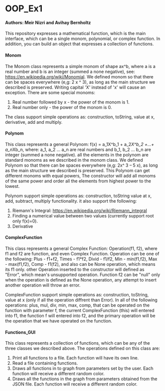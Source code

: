 # OOP_Ex1
#### Authors: Meir Nizri and Avihay Bernholtz

This repository expresses a mathematical function, which is the main interface, which can be a single monom, polynomial, or complex function. In addition, you can build an object that expresses a collection of functions.

#### Monom
The Monom class represents a simple monom of shape ax^b, where a is a real number and b is an integer (summed a none negative), see: https://en.wikipedia.org/wiki/Monomial. We defined monom so that there can be spaces everywhere (e,g: 2 x ^ 3), as long as the main structure we described is preserved. Writing capital 'X' instead of 'x' will cause an exception.
There are some special monoms:
1. Real number followed by x - the power of the monom is 1.
2. Real number only - the power of the monom is 0.

The class support simple operations as: construction, toString, value at x, derivative, add and multiply.


#### Polynom
This  class represents a general Polynom: f(x) = a_1X^b_1 + a_2*X^b_2 +...+ a_n*Xb_n, where: a_1, a_2 ... a_n are real numbers and b_1, b_2 ... b_n are integer (summed a none negative). all the elements in the polynom are standard monoms as we described in the monom class. We defined Polynom so that there can be spaces everywhere (e,g: 2x^ 3  –  5 x), as long as the main structure we described is preserved. 
This Polynom can get different monoms with equal powers, The constructor will add all monoms of the same power and order all the elements from highest power to the lowest.

Polynom support simple operations as: construction, toString value at x, add, subtract, multiply functionality. it also support the following: 
1. Riemann's Integral: https://en.wikipedia.org/wiki/Riemann_integral 
2. Finding a numerical value between two values (currently support root only f(x)=0). 
3. Derivative

#### ComplexFunction
This class represents a general Complex Function: Operation(f1, f2), where f1 and f2 are function, and even Complex Function. Operation can be one of the following: Plus - f1+f2, Times - f1*f2, Divid - f1/f2, Min - min(f1,f2), Max - max(f1,f2), Comp - f1(f2), and also can be None operation, which means its f1 only. other Operation inserted to the constructor will defined as "Error", which mean's unsupported operation. Function f2 can be "null" only when the operation is defined as the None operation, any attempt to insert another operation will throw an error.

ComplexFunction support simple operations as: construction, toString, value at x (only if all the operation diffrent than Error). In all of the following operations: plus, mul, div, min, max, comp,  that can be operated on the function with parameter f, the current ComplexFunction (this) will entered into f1, the function f will  entered into f2, and the primary operation will be the operation that we have operated on the function.

#### Functions_GUI
This class represents a collection of functions, which can be any of the three classes we described above. The operations defined on this class are:
1. Print all functions to a file. Each function will have its own line.
2. Read a file containing functions.
3. Draws all functions in to graph from parameters set by the user. Each function will receive a different random color.
4. Draws all the functions in the graph from parameters obtained from the JSON file. Each function will receive a different random color.
